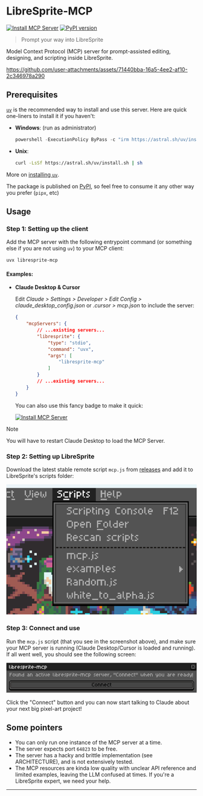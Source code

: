 # LibreSprite-MCP

[![Install MCP Server](https://cursor.com/deeplink/mcp-install-light.svg)](https://cursor.com/install-mcp?name=libresprite&config=JTdCJTIyY29tbWFuZCUyMiUzQSUyMnV2eCUyMGxpYnJlc3ByaXRlLW1jcCUyMiU3RA%3D%3D)
[![PyPI version](https://img.shields.io/pypi/v/libresprite-mcp)](https://pypi.org/project/libresprite-mcp/)

> Prompt your way into LibreSprite

Model Context Protocol (MCP) server for prompt-assisted editing, designing, and scripting inside LibreSprite.

https://github.com/user-attachments/assets/71440bba-16a5-4ee2-af10-2c346978a290

## Prerequisites

[`uv`](https://docs.astral.sh/uv/) is the recommended way to install and use this server. Here are quick one-liners to install it if you haven't:

- **Windows**: (run as administrator)

    ```powershell
    powershell -ExecutionPolicy ByPass -c "irm https://astral.sh/uv/install.ps1 | iex"
    ```

- **Unix**:

    ```bash
    curl -LsSf https://astral.sh/uv/install.sh | sh
    ```

More on [installing `uv`](https://docs.astral.sh/uv/getting-started/installation/).

The package is published on [PyPI](https://pypi.org/project/librespsrite-mcp/), so feel free to consume it any other way you prefer (`pipx`, etc)

## Usage

### Step 1: Setting up the client

Add the MCP server with the following entrypoint command (or something else if you are not using `uv`) to your MCP client:

```bash
uvx libresprite-mcp
```

#### Examples:

- **Claude Desktop & Cursor**

    Edit _Claude > Settings > Developer > Edit Config > claude_desktop_config.json_ or _.cursor > mcp.json_ to include the server:
    
    ```json
    {
        "mcpServers": {
            // ...existing servers...
            "libresprite": {
                "type": "stdio",
                "command": "uvx",
    			"args": [
    				"libresprite-mcp"
    			]
            }
            // ...existing servers...
        }
    }
    ```

    You can also use this fancy badge to make it quick:
  
    [![Install MCP Server](https://cursor.com/deeplink/mcp-install-dark.svg)](https://cursor.com/install-mcp?name=libresprite&config=JTdCJTIyY29tbWFuZCUyMiUzQSUyMnV2eCUyMGxpYnJlc3ByaXRlLW1jcCUyMiU3RA%3D%3D)

> [!NOTE]
> You will have to restart Claude Desktop to load the MCP Server.

### Step 2: Setting up LibreSprite

Download the latest stable remote script `mcp.js` from [releases](https://github.com/Snehil-Shah/libresprite-mcp/releases/latest) and add it to LibreSprite's scripts folder:

![scripts-folder](https://raw.githubusercontent.com/Snehil-Shah/libresprite-mcp/main/assets/scripts-folder.png)

### Step 3: Connect and use

Run the `mcp.js` script (that you see in the screenshot above), and make sure your MCP server is running (Claude Desktop/Cursor is loaded and running). If all went well, you should see the following screen:

![connect-button](https://raw.githubusercontent.com/Snehil-Shah/libresprite-mcp/main/assets/connect.png)

Click the "Connect" button and you can now start talking to Claude about your next big pixel-art project!

## Some pointers

- You can only run one instance of the MCP server at a time.
- The server expects port `64823` to be free.
- The server has a hacky and brittle implementation (see ARCHITECTURE), and is not extensively tested.
- The MCP resources are kinda low quality with unclear API reference and limited examples, leaving the LLM confused at times. If you're a LibreSprite expert, we need your help.

***
